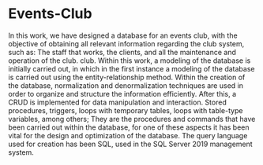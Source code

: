 # Events-Club
In this work, we have designed a database for an events club, with the objective of obtaining all relevant information regarding the club system, such as: The staff that works, the clients, and all the maintenance and operation of the club. club.
Within this work, a modeling of the database is initially carried out, in which in the first instance a modeling of the database is carried out using the entity-relationship method.
Within the creation of the database, normalization and denormalization techniques are used in order to organize and structure the information efficiently.
After this, a CRUD is implemented for data manipulation and interaction.
Stored procedures, triggers, loops with temporary tables, loops with table-type variables, among others; They are the procedures and commands that have been carried out within the database, for one of these aspects it has been vital for the design and optimization of the database.
The query language used for creation has been SQL, used in the SQL Server 2019 management system.
